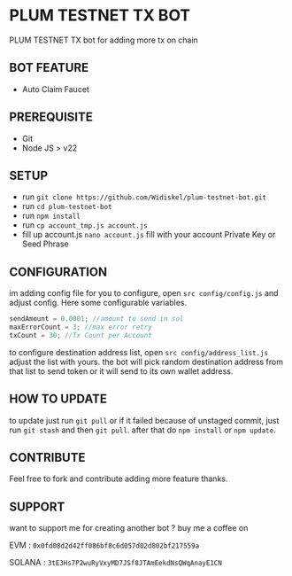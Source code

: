 # PLUM TESTNET TX BOT

PLUM TESTNET TX bot for adding more tx on chain

## BOT FEATURE

- Auto Claim Faucet

## PREREQUISITE

- Git
- Node JS > v22

## SETUP

- run `git clone https://github.com/Widiskel/plum-testnet-bot.git`
- run `cd plum-testnet-bot`
- run `npm install`
- run `cp account_tmp.js account.js`
- fill up account.js `nano account.js` fill with your account Private Key or Seed Phrase

## CONFIGURATION

im adding config file for you to configure, open `src config/config.js` and adjust config. Here some configurable variables.

```js
sendAmount = 0.0001; //amount to send in sol
maxErrorCount = 3; //max error retry
txCount = 30; //Tx Count per Account
```

to configure destination address list, open `src config/address_list.js` adjust the list with yours. the bot will pick random destination address from that list to send token or it will send to its own wallet address.

## HOW TO UPDATE

to update just run `git pull` or if it failed because of unstaged commit, just run `git stash` and then `git pull`. after that do `npm install` or `npm update`.

## CONTRIBUTE

Feel free to fork and contribute adding more feature thanks.

## SUPPORT

want to support me for creating another bot ?
buy me a coffee on

EVM : `0x0fd08d2d42ff086bf8c6d057d02d802bf217559a`

SOLANA : `3tE3Hs7P2wuRyVxyMD7JSf8JTAmEekdNsQWqAnayE1CN`
